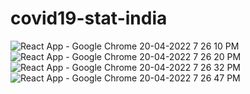 # covid19-stat-india
![React App - Google Chrome 20-04-2022 7 26 10 PM](https://user-images.githubusercontent.com/73013101/164247056-f5874cbe-0915-4058-b1d7-d69b47f2a279.png)
![React App - Google Chrome 20-04-2022 7 26 20 PM](https://user-images.githubusercontent.com/73013101/164247075-bcbc948d-7a7c-43f9-b746-632af29b68ee.png)
![React App - Google Chrome 20-04-2022 7 26 32 PM](https://user-images.githubusercontent.com/73013101/164247751-3f69b0db-84b0-4713-8967-4fc625911448.png)
![React App - Google Chrome 20-04-2022 7 26 47 PM](https://user-images.githubusercontent.com/73013101/164247769-185ea19b-c776-4991-984c-20833ddc8e69.png)
